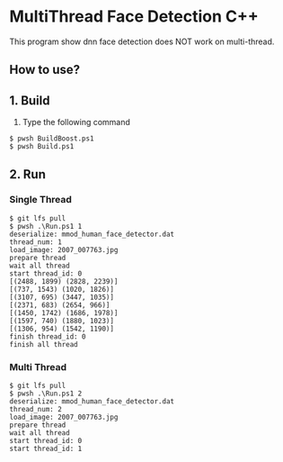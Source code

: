 # MultiThread Face Detection C++

This program show dnn face detection does NOT work on multi-thread.

## How to use?

## 1. Build

1. Type the following command
````
$ pwsh BuildBoost.ps1
$ pwsh Build.ps1
````

## 2. Run

### Single Thread

````
$ git lfs pull
$ pwsh .\Run.ps1 1
deserialize: mmod_human_face_detector.dat
thread_num: 1
load_image: 2007_007763.jpg
prepare thread
wait all thread
start thread_id: 0
[(2488, 1899) (2828, 2239)]
[(737, 1543) (1020, 1826)]
[(3107, 695) (3447, 1035)]
[(2371, 683) (2654, 966)]
[(1450, 1742) (1686, 1978)]
[(1597, 740) (1880, 1023)]
[(1306, 954) (1542, 1190)]
finish thread_id: 0
finish all thread
````

### Multi Thread

````
$ git lfs pull
$ pwsh .\Run.ps1 2
deserialize: mmod_human_face_detector.dat
thread_num: 2
load_image: 2007_007763.jpg
prepare thread
wait all thread
start thread_id: 0
start thread_id: 1
````